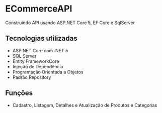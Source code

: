 # ECommerceAPI
Construindo API usando ASP.NET Core 5, EF Core e SqlServer


## Tecnologias utilizadas

- ASP.NET Core com .NET 5
- SQL Server
- Entity FrameworkCore
- Injeção de Dependência
- Programação Orientada a Objetos
- Padrão Repository

## Funções

- Cadastro, Listagem, Detalhes e Atualização de Produtos e Categorias
